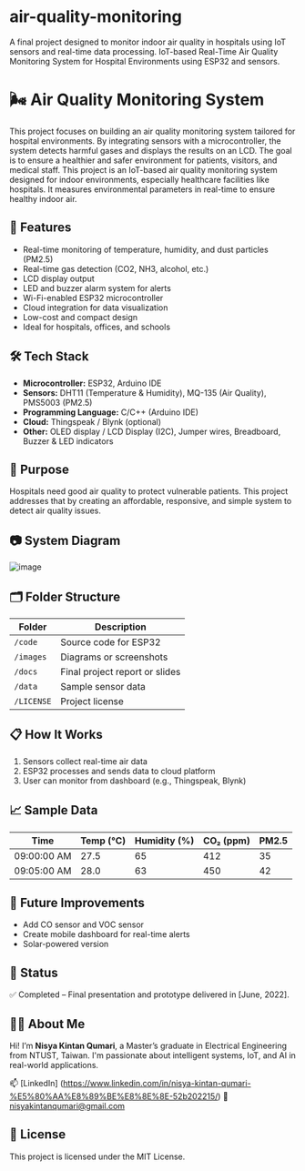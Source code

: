 # air-quality-monitoring
A final project designed to monitor indoor air quality in hospitals using IoT sensors and real-time data processing. IoT-based Real-Time Air Quality Monitoring System for Hospital Environments using ESP32 and sensors.

# 🌬️ Air Quality Monitoring System
This project focuses on building an air quality monitoring system tailored for hospital environments. By integrating sensors with a microcontroller, the system detects harmful gases and displays the results on an LCD. The goal is to ensure a healthier and safer environment for patients, visitors, and medical staff. This project is an IoT-based air quality monitoring system designed for indoor environments, especially healthcare facilities like hospitals. It measures environmental parameters in real-time to ensure healthy indoor air.

## 📌 Features
- Real-time monitoring of temperature, humidity, and dust particles (PM2.5)
- Real-time gas detection (CO2, NH3, alcohol, etc.)
- LCD display output
- LED and buzzer alarm system for alerts
- Wi-Fi-enabled ESP32 microcontroller
- Cloud integration for data visualization
- Low-cost and compact design
- Ideal for hospitals, offices, and schools

## 🛠️ Tech Stack
- **Microcontroller:** ESP32, Arduino IDE
- **Sensors:** DHT11 (Temperature & Humidity), MQ-135 (Air Quality), PMS5003 (PM2.5)
- **Programming Language:** C/C++ (Arduino IDE)
- **Cloud:** Thingspeak / Blynk (optional)
- **Other:** OLED display / LCD Display (I2C), Jumper wires, Breadboard, Buzzer & LED indicators

## 🎯 Purpose
Hospitals need good air quality to protect vulnerable patients. This project addresses that by creating an affordable, responsive, and simple system to detect air quality issues.

## 📷 System Diagram
![image](https://github.com/user-attachments/assets/715dce21-9df2-4829-8b0e-2afcfb055d58)

## 🗂️ Folder Structure
| Folder | Description |
|--------|-------------|
| `/code` | Source code for ESP32 |
| `/images` | Diagrams or screenshots |
| `/docs` | Final project report or slides |
| `/data` | Sample sensor data |
| `/LICENSE` | Project license |

## 📋 How It Works
1. Sensors collect real-time air data
2. ESP32 processes and sends data to cloud platform
3. User can monitor from dashboard (e.g., Thingspeak, Blynk)

## 📈 Sample Data
| Time        | Temp (°C) | Humidity (%) | CO₂ (ppm) | PM2.5 |
|-------------|-----------|---------------|-----------|--------|
| 09:00:00 AM | 27.5      | 65            | 412       | 35     |
| 09:05:00 AM | 28.0      | 63            | 450       | 42     |

## 🧠 Future Improvements
- Add CO sensor and VOC sensor
- Create mobile dashboard for real-time alerts
- Solar-powered version

## 📌 Status
✅ Completed – Final presentation and prototype delivered in [June, 2022].

## 🙋‍♀️ About Me

Hi! I’m **Nisya Kintan Qumari**, a Master’s graduate in Electrical Engineering from NTUST, Taiwan. I'm passionate about intelligent systems, IoT, and AI in real-world applications.

📫 [LinkedIn]
(https://www.linkedin.com/in/nisya-kintan-qumari-%E5%80%AA%E8%89%BE%E8%8E%8E-52b202215/)
📧 nisyakintanqumari@gmail.com

## 📜 License
This project is licensed under the MIT License.
